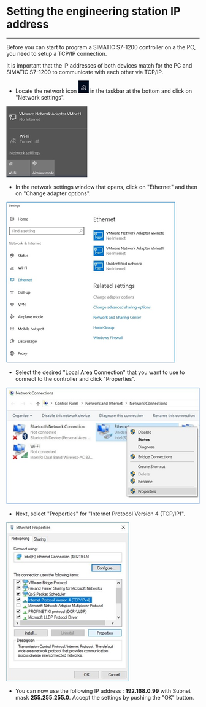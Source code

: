 # Setting the engineering station IP address
_____________________________________
Before you can start to program a SIMATIC S7-1200 controller on a the PC, you need to setup a TCP/IP connection.

It is important that the IP addresses of both devices match for the PC and
SIMATIC S7-1200 to communicate with each other via TCP/IP.

* Locate the network icon ![](../Ad03/Images/Network_icon.jpg) in the taskbar at the bottom and click on "Network settings".

![](../Ad03/Images/Network_settings.jpg)

* In the network settings window that opens, click on "Ethernet" and then on "Change adapter options".


![](../Ad03/Images/Select_ethernet.jpg)

* Select the desired "Local Area Connection" that you want to use to connect to the controller and click "Properties".

![](../Ad03/Images/Network_connections.jpg)

* Next, select "Properties" for "Internet Protocol Version 4 (TCP/IP)".

![](../Ad03/Images/Ethernet_properties.jpg)

* You can now use the following IP address : **192.168.0.99** with Subnet mask **255.255.255.0**. Accept the settings by pushing the "OK" button.
